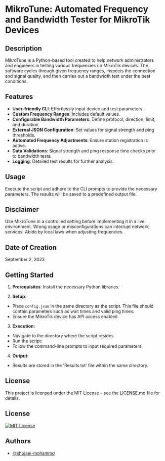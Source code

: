 
# MikroTune: Automated Frequency and Bandwidth Tester for MikroTik Devices

## Description
MikroTune is a Python-based tool created to help network administrators and engineers in testing various frequencies on MikroTik devices. The software cycles through given frequency ranges, inspects the connection and signal quality, and then carries out a bandwidth test under the best conditions.

## Features
- **User-friendly CLI**: Effortlessly input device and test parameters.
- **Custom Frequency Ranges**: Includes default values.
- **Configurable Bandwidth Parameters**: Define protocol, direction, limit, and duration.
- **External JSON Configuration**: Set values for signal strength and ping thresholds.
- **Automated Frequency Adjustments**: Ensure station registration is active.
- **Data Validations**: Signal strength and ping response time checks prior to bandwidth tests.
- **Logging**: Detailed test results for further analysis.

## Usage
Execute the script and adhere to the CLI prompts to provide the necessary parameters. The results will be saved to a predefined output file.

## Disclaimer
Use MikroTune in a controlled setting before implementing it in a live environment. Wrong usage or misconfigurations can interrupt network services. Abide by local laws when adjusting frequencies.


## Date of Creation
September 2, 2023

## Getting Started

1. **Prerequisites**: Install the necessary Python libraries:

2. **Setup**:
- Place `config.json` in the same directory as the script. This file should contain parameters such as wait times and valid ping times.
- Ensure the MikroTik device has API access enabled.

3. **Execution**:
- Navigate to the directory where the script resides.
- Run the script:
- Follow the command-line prompts to input required parameters.

4. **Output**:
- Results are stored in the 'Results.txt' file within the same directory.

## License
This project is licensed under the MIT License - see the [LICENSE.md](LICENSE.md) file for details.

## License

[![MIT License](https://img.shields.io/badge/License-MIT-green.svg)](https://choosealicense.com/licenses/mit/)



## Authors

- [@shojaei-mohammd](https://www.github.com/shojaei-mohammad)






